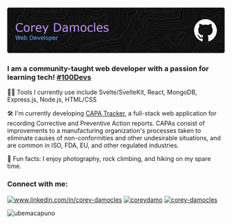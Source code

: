 ![image](https://github.com/ubemacapuno/images-for-github-readme/blob/main/corey-damocles-header-image.png?raw=true)

<h3 align="left">I am a community-taught web developer with a passion for learning tech! <a href="https://leonnoel.com/">#100Devs</a></h3>

<p align="left">🧑🏾‍ Tools I currently use include Svelte/SvelteKit, React, MongoDB, Express.js, Node.js, HTML/CSS</p>
<p align="left">🛠️ I'm currently developing <a href="https://github.com/ubemacapuno/ts-capa-tracker-refactor">CAPA Tracker</a>, a full-stack web application for recording Corrective and Preventive Action reports. CAPAs consist of improvements to a manufacturing organization's processes taken to eliminate causes of non-conformities and other undesirable situations, and are common in ISO, FDA, EU, and other regulated industries.</p>
<p align="left">🤖 Fun facts: I enjoy photography, rock climbing, and hiking on my spare time.</p>

<h3 align="left">Connect with me:</h3>
<p align="left">
<a href="https://www.linkedin.com/in/corey-damocles/" target="blank"><img align="center" src="https://raw.githubusercontent.com/rahuldkjain/github-profile-readme-generator/master/src/images/icons/Social/linked-in-alt.svg" alt="www.linkedin.com/in/corey-damocles" height="30" width="40" /></a>
<a href="https://twitter.com/coreydamo" target="blank"><img align="center" src="https://raw.githubusercontent.com/rahuldkjain/github-profile-readme-generator/master/src/images/icons/Social/twitter.svg" alt="coreydamo" height="30" width="40" /></a>
<a href="https://codepen.io/corey-damocles" target="blank"><img align="center" src="https://raw.githubusercontent.com/rahuldkjain/github-profile-readme-generator/master/src/images/icons/Social/codepen.svg" alt="corey-damocles" height="30" width="40" /></a>
</p>

<p><img align="left" src="https://github-readme-streak-stats.herokuapp.com/?user=ubemacapuno&show_icons=true&locale=en&layout=compact&theme=tokyonight_duo" alt="ubemacapuno" /></p>
